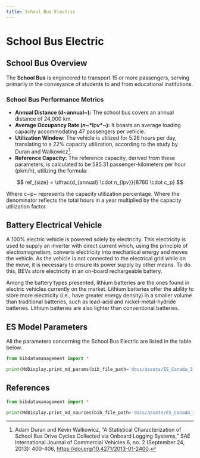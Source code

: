```yaml
---
title: School Bus Electric
---
```


# School Bus Electric

## School Bus Overview

The **School Bus** is engineered to transport 15 or more passengers,
serving primarily in the conveyance of students to and from educational
institutions.

### School Bus Performance Metrics

- **Annual Distance (d~annual~):** The school
  bus covers an annual distance of 24,000 km.
- **Average Occupancy Rate (*n*~*l**p**v*~):** It boasts an
  average loading capacity accommodating 47 passengers per vehicle.
- **Utilization Window:** The vehicle is utilized for 5.26 hours per
  day, translating to a 22% capacity utilization, according to the
  study by Duran and Walkowicz[^1].
- **Reference Capacity:** The reference capacity, derived from these
  parameters, is calculated to be 585.31 passenger-kilometers per hour
  (pkm/h), utilizing the formula:

$$
ref_{size} = \dfrac{d_{annual} \cdot n_{lpv}}{8760 \cdot c_p}
$$

Where c~p~ represents the capacity utilization percentage.
Where the denominator reflects the total hours in a year multiplied by
the capacity utilization factor.

[^1]: Adam Duran and Kevin Walkowicz, “A Statistical
Characterization of School Bus Drive Cycles Collected via Onboard
Logging Systems,” SAE International Journal of Commercial Vehicles
6, no. 2 (September 24, 2013): 400-406,
<https://doi.org/10.4271/2013-01-2400>.

## Battery Electrical Vehicle

A 100% electric vehicle is powered solely by electricity. This
electricity is used to supply an inverter with direct current which,
using the principle of electromagnetism, converts electricity into
mechanical energy and moves the vehicle. As the vehicle is not connected
to the electrical grid while on the move, it is necessary to ensure its
power supply by other means. To do this, BEVs store electricity in an
on-board rechargeable battery.

Among the battery types presented, lithium batteries are the ones found
in electric vehicles currently on the market. Lithium batteries offer
the ability to store more electricity (i.e., have greater energy
density) in a smaller volume than traditional batteries, such as
lead-acid and nickel-metal-hydride batteries. Lithium batteries are also
lighter than conventional batteries.

## ES Model Parameters

All the parameters concerning the School Bus Electric are listed in the
table below.

```python exec="on"
from bibdatamanagement import *

print(MdDisplay.print_md_params(bib_file_path='docs/assets/ES_Canada_3.bib', filter_entry='SCHOOLBUS_EV'))
```

## References

```python exec="on"
from bibdatamanagement import *

print(MdDisplay.print_md_sources(bib_file_path='docs/assets/ES_Canada_3.bib', filter_entry='SCHOOLBUS_EV'))
```
